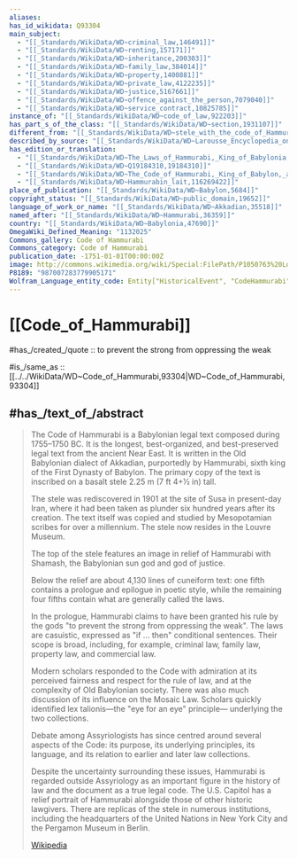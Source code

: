 ```yaml
---
aliases: 
has_id_wikidata: Q93304
main_subject:
  - "[[_Standards/WikiData/WD~criminal_law,146491]]"
  - "[[_Standards/WikiData/WD~renting,157171]]"
  - "[[_Standards/WikiData/WD~inheritance,200303]]"
  - "[[_Standards/WikiData/WD~family_law,384014]]"
  - "[[_Standards/WikiData/WD~property,1400881]]"
  - "[[_Standards/WikiData/WD~private_law,4122235]]"
  - "[[_Standards/WikiData/WD~justice,5167661]]"
  - "[[_Standards/WikiData/WD~offence_against_the_person,7079040]]"
  - "[[_Standards/WikiData/WD~service_contract,10825785]]"
instance_of: "[[_Standards/WikiData/WD~code_of_law,922203]]"
has_part_s_of_the_class: "[[_Standards/WikiData/WD~section,1931107]]"
different_from: "[[_Standards/WikiData/WD~stele_with_the_code_of_Hammurabi,12397781]]"
described_by_source: "[[_Standards/WikiData/WD~Larousse_Encyclopedia_online,17329836]]"
has_edition_or_translation:
  - "[[_Standards/WikiData/WD~The_Laws_of_Hammurabi,_King_of_Babylonia,19092148]]"
  - "[[_Standards/WikiData/WD~Q19184310,19184310]]"
  - "[[_Standards/WikiData/WD~The_Code_of_Hammurabi,_King_of_Babylon,_about_2250_B.C.,81790227]]"
  - "[[_Standards/WikiData/WD~Hammurabin_lait,116269422]]"
place_of_publication: "[[_Standards/WikiData/WD~Babylon,5684]]"
copyright_status: "[[_Standards/WikiData/WD~public_domain,19652]]"
language_of_work_or_name: "[[_Standards/WikiData/WD~Akkadian,35518]]"
named_after: "[[_Standards/WikiData/WD~Hammurabi,36359]]"
country: "[[_Standards/WikiData/WD~Babylonia,47690]]"
OmegaWiki_Defined_Meaning: "1132025"
Commons_gallery: Code of Hammurabi
Commons_category: Code of Hammurabi
publication_date: -1751-01-01T00:00:00Z
image: http://commons.wikimedia.org/wiki/Special:FilePath/P1050763%20Louvre%20code%20Hammurabi%20face%20rwk-gradient.jpg
P8189: "987007283779905171"
Wolfram_Language_entity_code: Entity["HistoricalEvent", "CodeHammurabi"]
---
```


# [[Code_of_Hammurabi]] 

#has_/created_/quote :: to prevent the strong from oppressing the weak 

#is_/same_as :: [[../../WikiData/WD~Code_of_Hammurabi,93304|WD~Code_of_Hammurabi,93304]] 

## #has_/text_of_/abstract 

> The Code of Hammurabi is a Babylonian legal text composed during 1755–1750 BC. 
> It is the longest, best-organized, and best-preserved legal text from the ancient Near East. 
> It is written in the Old Babylonian dialect of Akkadian, 
> purportedly by Hammurabi, sixth king of the First Dynasty of Babylon. 
> The primary copy of the text is inscribed on a basalt stele 2.25 m (7 ft 4+1⁄2 in) tall.
>
> The stele was rediscovered in 1901 at the site of Susa in present-day Iran, 
> where it had been taken as plunder six hundred years after its creation. 
> The text itself was copied and studied by Mesopotamian scribes for over a millennium. 
> The stele now resides in the Louvre Museum.
>
> The top of the stele features an image in relief of Hammurabi 
> with Shamash, the Babylonian sun god and god of justice. 
> 
> Below the relief are about 4,130 lines of cuneiform text: 
> one fifth contains a prologue and epilogue in poetic style, 
> while the remaining four fifths contain what are generally called the laws. 
> 
> In the prologue, Hammurabi claims to have been granted his rule by the gods 
> "to prevent the strong from oppressing the weak". 
> The laws are casuistic, expressed as "if ... then" conditional sentences. 
> Their scope is broad, including, for example, criminal law, family law, property law, 
> and commercial law.
>
> Modern scholars responded to the Code with admiration at its perceived fairness 
> and respect for the rule of law, and at the complexity of Old Babylonian society. 
> There was also much discussion of its influence on the Mosaic Law. 
> Scholars quickly identified lex talionis—the "eye for an eye" principle—
> underlying the two collections. 
> 
> Debate among Assyriologists has since centred around several aspects of the Code: 
> its purpose, its underlying principles, its language, and its relation to earlier and later law collections.
>
> Despite the uncertainty surrounding these issues, 
> Hammurabi is regarded outside Assyriology as an important figure in the history of law 
> and the document as a true legal code. 
> The U.S. Capitol has a relief portrait of Hammurabi alongside those of other historic lawgivers. 
> There are replicas of the stele in numerous institutions, 
> including the headquarters of the United Nations in New York City 
> and the Pergamon Museum in Berlin.
>
> [Wikipedia](https://en.wikipedia.org/wiki/Code%20of%20Hammurabi) 

